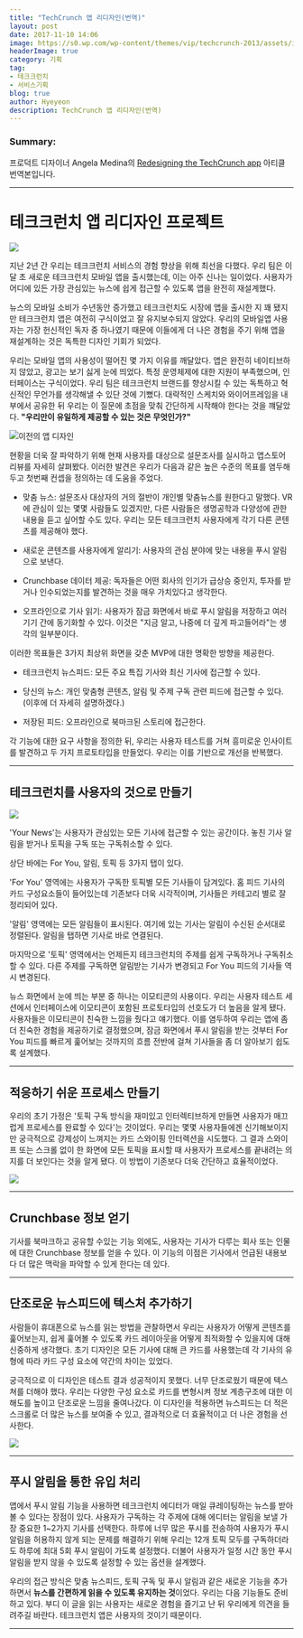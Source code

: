 ```yaml
---
title: "TechCrunch 앱 리디자인(번역)"
layout: post
date: 2017-11-10 14:06
image: https://s0.wp.com/wp-content/themes/vip/techcrunch-2013/assets/images/logo.svg
headerImage: true
category: 기획
tag:
- 테크크런치
- 서비스기획
blog: true
author: Hyeyeon
description: TechCrunch 앱 리디자인(번역)
---
```


### Summary:

프로덕트 디자이너 Angela Medina의 [Redesigning the TechCrunch app](https://techcrunch.com/2017/10/21/redesigning-the-techcrunch-app/) 아티클 번역본입니다.

---

# 테크크런치 앱 리디자인 프로젝트

![](https://tctechcrunch2011.files.wordpress.com/2017/10/1-lead-image.jpg?w=686&zoom=2)

지난 2년 간 우리는 테크크런치 서비스의 경험 향상을 위해 최선을 다했다. 우리 팀은 이달 초 새로운 테크크런치 모바일 앱을 출시했는데, 이는 아주 신나는 일이었다. 사용자가 어디에 있든 가장 관심있는 뉴스에 쉽게 접근할 수 있도록 앱을 완전히 재설계했다.

뉴스의 모바일 소비가 수년동안 증가했고 테크크런치도 시장에 앱을 출시한 지 꽤 됐지만 테크크런치 앱은 여전히 구식이었고 잘 유지보수되지 않았다. 우리의 모바일앱 사용자는 가장 헌신적인 독자 중 하나였기 때문에 이들에게 더 나은 경험을 주기 위해 앱을 재설계하는 것은 독특한 디자인 기회가 되었다.

우리는 모바일 앱의 사용성이 떨어진 몇 가지 이유를 깨달았다. 앱은 완전히 네이티브하지 않았고, 광고는 보기 싫게 눈에 띄었다. 특정 운영체제에 대한 지원이 부족했으며, 인터페이스는 구식이었다. 우리 팀은 테크크런치 브랜드를 향상시킬 수 있는 독특하고 혁신적인 무언가를 생각해낼 수 있단 것에 기뻤다. 대략적인 스케치와 와이어프레임을 내부에서 공유한 뒤 우리는 이 질문에 초점을 맞춰 간단하게 시작해야 한다는 것을 꺠달았다. **"우리만이 유일하게 제공할 수 있는 것은 무엇인가?"**

![이전의 앱 디자인](https://s.aolcdn.com/dims-global/dims3/GLOB/resize/722x712/quality/80/https://tctechcrunch2011.files.wordpress.com/2017/10/21.png)
<br>

현황을 더욱 잘 파악하기 위해 현재 사용자를 대상으로 설문조사를 실시하고 앱스토어 리뷰를 자세히 살펴봤다. 이러한 발견은 우리가 다음과 같은 높은 수준의 목표를 염두해두고 첫번째 컨셉을 정의하는 데 도움을 주었다.

* 맞춤 뉴스: 설문조사 대상자의 거의 절반이 개인별 맞춤뉴스를 원한다고 말했다. VR에 관심이 있는 몇몇 사람들도 있겠지만, 다른 사람들은 생명공학과 다양성에 관한 내용을 듣고 싶어할 수도 있다. 우리는 모든 테크크런치 사용자에게 각기 다른 콘텐츠를 제공해야 했다.

* 새로운 콘텐츠를 사용자에게 알리기: 사용자의 관심 분야에 맞는 내용을 푸시 알림으로 보낸다.

* Crunchbase 데이터 제공: 독자들은 어떤 회사의 인기가 급상승 중인지, 투자를 받거나 인수되었는지를 발견하는 것을 매우 가치있다고 생각한다.

* 오프라인으로 기사 읽기: 사용자가 잠금 화면에서 바로 푸시 알림을 저장하고 여러 기기 간에 동기화할 수 있다. 이것은 "지금 알고, 나중에 더 깊게 파고들어라"는 생각의 일부분이다.

이러한 목표들은 3가지 최상위 화면을 갖춘 MVP에 대한 명확한 방향을 제공한다.

* 테크크런치 뉴스피드: 모든 주요 특집 기사와 최신 기사에 접근할 수 있다.

* 당신의 뉴스: 개인 맞춤형 콘텐츠, 알림 및 주제 구독 관련 피드에 접근할 수 있다. (이후에 더 자세히 설명하겠다.)

* 저장된 피드: 오프라인으로 북마크된 스토리에 접근한다.

각 기능에 대한 요구 사항을 정의한 뒤, 우리는 사용자 테스트를 거쳐 흥미로운 인사이트를 발견하고 두 가지 프로토타입을 만들었다. 우리는 이를 기반으로 개선을 반복했다.

---

## 테크크런치를 사용자의 것으로 만들기

![](https://tctechcrunch2011.files.wordpress.com/2017/10/35.gif?w=462&h=679&zoom=2)
<br>

'Your News'는 사용자가 관심있는 모든 기사에 접근할 수 있는 공간이다. 놓친 기사 알림을 받거나 토픽을 구독 또는 구독취소할 수 있다.

상단 바에는 For You, 알림, 토픽 등 3가지 탭이 있다.

'For You' 영역에는 사용자가 구독한 토픽별 모든 기사들이 담겨있다. 홈 피드 기사의 카드 구성요소들이 들어있는데 기존보다 더욱 시각적이며, 기사들은 카테고리 별로 잘 정리되어 있다.

'알림' 영역에는 모든 알림들이 표시된다. 여기에 있는 기사는 알림이 수신된 순서대로 정렬된다. 알림을 탭하면 기사로 바로 연결된다.

마지막으로 '토픽' 영역에서는 언제든지 테크크런치의 주제를 쉽게 구독하거나 구독취소할 수 있다. 다른 주제를 구독하면 알림받는 기사가 변경되고 For You 피드의 기사들 역시 변경된다.

뉴스 화면에서 눈에 띄는 부분 중 하나는 이모티콘의 사용이다. 우리는 사용자 테스트 세션에서 인터페이스에 이모티콘이 포함된 프로토타입의 선호도가 더 높음을 알게 됐다. 사용자들은 이모티콘이 친숙한 느낌을 줬다고 얘기했다. 이를 염두하여 우리는 앱에 좀 더 친숙한 경험을 제공하기로 결정했으며, 잠금 화면에서 푸시 알림을 받는 것부터 For You 피드를 빠르게 훑어보는 것까지의 흐름 전반에 걸쳐 기사들을 좀 더 알아보기 쉽도록 설계했다.

---

## 적응하기 쉬운 프로세스 만들기

우리의 초기 가정은 '토픽 구독 방식을 재미있고 인터렉티브하게 만들면 사용자가 매끄럽게 프로세스를 완료할 수 있다'는 것이었다. 우리는 몇몇 사용자들에겐 신기해보이지만 궁극적으로 강제성이 느껴지는 카드 스와이핑 인터렉션을 시도했다. 그 결과 스와이프 또는 스크롤 없이 한 화면에 모든 토픽을 표시할 때 사용자가 프로세스를 끝내려는 의지를 더 보인다는 것을 알게 됐다. 이 방법이 기존보다 더욱 간단하고 효율적이었다.

![](https://tctechcrunch2011.files.wordpress.com/2017/10/41.gif?w=640&h=352&zoom=2)
<br>

---

## Crunchbase 정보 얻기

기사를 북마크하고 공유할 수있는 기능 외에도, 사용자는 기사가 다루는 회사 또는 인물에 대한 Crunchbase 정보를 얻을 수 있다. 이 기능의 이점은 기사에서 언급된 내용보다 더 많은 맥락을 파악할 수 있게 한다는 데 있다.

---

## 단조로운 뉴스피드에 텍스처 추가하기

사람들이 휴대폰으로 뉴스를 읽는 방법을 관찰하면서 우리는 사용자가 어떻게 콘텐츠를 훑어보는지, 쉽게 훑어볼 수 있도록 카드 레이아웃을 어떻게 최적화할 수 있을지에 대해 신중하게 생각했다. 초기 디자인은 모든 기사에 대해 큰 카드를 사용했는데 각 기사의 유형에 따라 카드 구성 요소에 약간의 차이는 있었다.

궁극적으로 이 디자인은 테스트 결과 성공적이지 못했다. 너무 단조로웠기 때문에 텍스쳐를 더해야 했다. 우리는 다양한 구성 요소로 카드를 변형시켜 정보 계층구조에 대한 이해도를 높이고 단조로운 느낌을 줄여나갔다. 이 디자인을 적용하면 뉴스피드는 더 적은 스크롤로 더 많은 뉴스를 보여줄 수 있고, 결과적으로 더 효율적이고 더 나은 경험을 선사한다.

![](https://tctechcrunch2011.files.wordpress.com/2017/10/6.png)
<br>

---

## 푸시 알림을 통한 유입 처리

앱에서 푸시 알림 기능을 사용하면 테크크런치 에디터가 매일 큐레이팅하는 뉴스를 받아볼 수 있다는 장점이 있다. 사용자가 구독하는 각 주제에 대해 에디터는 알림을 보낼 가장 중요한 1~2가지 기사를 선택한다. 하루에 너무 많은 푸시를 전송하여 사용자가 푸시 알림을 허용하지 않게 되는 문제를 해결하기 위해 우리는 12개 토픽 모두를 구독하더라도 하루에 최대 5회 푸시 알림이 가도록 설정했다. 더불어 사용자가 일정 시간 동안 푸시 알림을 받지 않을 수 있도록 설정할 수 있는 옵션을 설계했다.

우리의 접근 방식은 맞춤 뉴스피드, 토픽 구독 및 푸시 알림과 같은 새로운 기능을 추가하면서 **뉴스를 간편하게 읽을 수 있도록 유지하는 것**이었다. 우리는 다음 기능들도 준비하고 있다. 부디 이 글을 읽는 사용자는 새로운 경험을 즐기고 난 뒤 우리에게 의견을 들려주길 바란다. 테크크런치 앱은 사용자의 것이기 때문이다.

---
